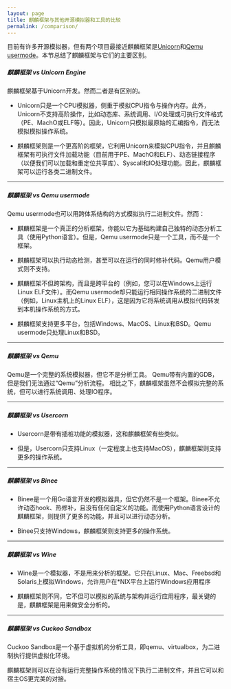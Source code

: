 ```yaml
---
layout: page
title: 麒麟框架与其他开源模拟器和工具的比较
permalink: /comparison/
---
```


目前有许多开源模拟器，但有两个项目最接近麒麟框架是[Unicorn](http://www.unicorn-engine.org)和[Qemu usermode](https://qemu.org)。本节总结了麒麟框架与它们的主要区别。

##### 麒麟框架 vs Unicorn Engine
麒麟框架基于Unicorn开发。然而二者是有区别的。

  - Unicorn只是一个CPU模拟器，侧重于模拟CPU指令与操作内存。此外，Unicorn不支持高阶操作，比如动态库、系统调用、I/O处理或可执行文件格式（PE、MachO或ELF等）。因此，Unicorn只模拟最原始的汇编指令，而无法模拟模拟操作系统。

  - 麒麟框架则是一个更高阶的框架，它利用Unicorn来模拟CPU指令，并且麒麟框架有可执行文件加载功能（目前用于PE、MachO和ELF）、动态链接程序（以便我们可以加载和重定位共享库）、Syscall和IO处理功能。因此，麒麟框架可以运行各类二进制文件。

---

##### 麒麟框架 vs Qemu usermode
Qemu usermode也可以用跨体系结构的方式模拟执行二进制文件。然而：

  - 麒麟框架是一个真正的分析框架，你能以它为基础构建自己独特的动态分析工具（使用Python语言）。但是，Qemu usermode只是一个工具，而不是一个框架。

  - 麒麟框架可以执行动态检测，甚至可以在运行的同时修补代码。Qemu用户模式则不支持。

  - 麒麟框架不但跨架构，而且是跨平台的（例如，您可以在Windows上运行Linux ELF文件）。而Qemu usermode却只能运行相同操作系统的二进制文件（例如，Linux主机上的Linux ELF），这是因为它将系统调用从模拟代码转发到本机操作系统的方式。

  - 麒麟框架支持更多平台，包括Windows、MacOS、Linux和BSD。Qemu usermode只处理Linux和BSD。

---

##### 麒麟框架 vs Qemu
Qemu是一个完整的系统模拟器，但它不是分析工具。 Qemu带有内置的GDB，但是我们无法通过“Qemu”分析流程。 相比之下，麒麟框架虽然不会模拟完整的系统，但可以进行系统调用、处理IO程序。

---

##### 麒麟框架 vs Usercorn
  - Usercorn是带有插桩功能的模拟器，这和麒麟框架有些类似。

  - 但是，Usercorn只支持Linux（一定程度上也支持MacOS），麒麟框架则支持更多的操作系统。

---

##### 麒麟框架 vs Binee
  - Binee是一个用Go语言开发的模拟器具，但它仍然不是一个框架。Binee不允许动态hook、热修补，且没有任何自定义的功能。而使用Python语言设计的麒麟框架，则提供了更多的功能，并且可以进行动态分析。

  - Binee只支持Windows，麒麟框架则支持更多的操作系统。
  
---

##### 麒麟框架 vs Wine
  - Wine是一个模拟器，不是用来分析的框架。它只在Linux、Mac、Freebsd和Solaris上模拟Windows，允许用户在\*NIX平台上运行Windows应用程序

  - 麒麟框架则不同，它不但可以模拟的系统与架构并运行应用程序，最关键的是，麒麟框架是用来做安全分析的。

---

##### 麒麟框架 vs Cuckoo Sandbox
Cuckoo Sandbox是一个基于虚拟机的分析工具，即qemu、virtualbox，为二进制执行提供虚拟化环境。

麒麟框架则可以在没有运行完整操作系统的情况下执行二进制文件，并且它可以和宿主OS更完美的对接。
